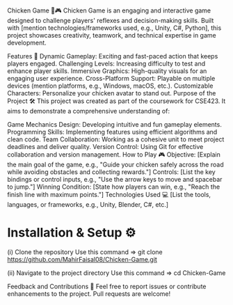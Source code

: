 Chicken Game 🐔🎮
Chicken Game is an engaging and interactive game designed to challenge players' reflexes and decision-making skills. Built with [mention technologies/frameworks used, e.g., Unity, C#, Python], this project showcases creativity, teamwork, and technical expertise in game development.

Features 🌟
Dynamic Gameplay: Exciting and fast-paced action that keeps players engaged.
Challenging Levels: Increasing difficulty to test and enhance player skills.
Immersive Graphics: High-quality visuals for an engaging user experience.
Cross-Platform Support: Playable on multiple devices (mention platforms, e.g., Windows, macOS, etc.).
Customizable Characters: Personalize your chicken avatar to stand out.
Purpose of the Project 🛠️
This project was created as part of the coursework for CSE423. It aims to demonstrate a comprehensive understanding of:

Game Mechanics Design: Developing intuitive and fun gameplay elements.
Programming Skills: Implementing features using efficient algorithms and clean code.
Team Collaboration: Working as a cohesive unit to meet project deadlines and deliver quality.
Version Control: Using Git for effective collaboration and version management.
How to Play 🎮
Objective: [Explain the main goal of the game, e.g., "Guide your chicken safely across the road while avoiding obstacles and collecting rewards."]
Controls: [List the key bindings or control inputs, e.g., "Use the arrow keys to move and spacebar to jump."]
Winning Condition: [State how players can win, e.g., "Reach the finish line with maximum points."]
Technologies Used 💻
[List the tools, languages, or frameworks, e.g., Unity, Blender, C#, etc.]




# Installation & Setup ⚙️
(i) Clone the repository Use this command
=> git clone https://github.com/MahirFaisal08/Chicken-Game.git


(ii) Navigate to the project directory Use this command
=> cd Chicken-Game


Feedback and Contributions 🤝
Feel free to report issues or contribute enhancements to the project. Pull requests are welcome!
